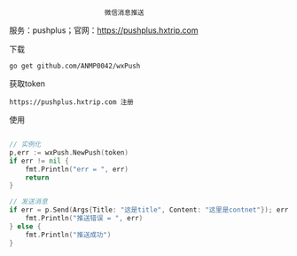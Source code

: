                             微信消息推送
服务：pushplus；官网：https://pushplus.hxtrip.com


下载
````
go get github.com/ANMP0042/wxPush
````

获取token
````
https://pushplus.hxtrip.com 注册
````

使用
````go

// 实例化
p,err := wxPush.NewPush(token)
if err != nil {
    fmt.Println("err = ", err)
    return
}

// 发送消息
if err = p.Send(Args{Title: "这是title", Content: "这里是contnet"}); err != nil {
    fmt.Println("推送错误 = ", err)
} else {
	fmt.Println("推送成功")
}

````